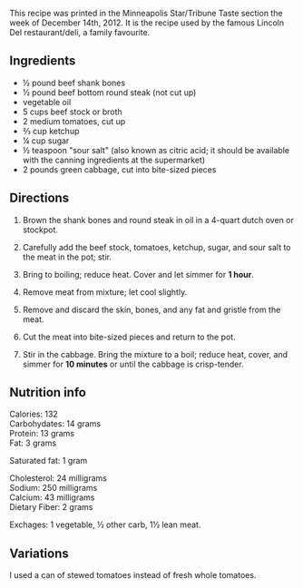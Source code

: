 <div id="wikitext">

<span id="excerpt"></span> This recipe was printed in the Minneapolis
Star/Tribune Taste section the week of December 14th, 2012. It is the
recipe used by the famous Lincoln Del restaurant/deli, a family
favourite. <span id="excerptend"></span>

<span id="ingredients"></span>

Ingredients
-----------

-   ½ pound beef shank bones
-   ½ pound beef bottom round steak (not cut up)
-   vegetable oil
-   5 cups beef stock or broth
-   2 medium tomatoes, cut up
-   ⅔ cup ketchup
-   ¼ cup sugar
-   ½ teaspoon "sour salt" (also known as citric acid; it should be
    available with the canning ingredients at the supermarket)
-   2 pounds green cabbage, cut into bite-sized pieces

<span id="directions"></span>

Directions
----------

1.  Brown the shank bones and round steak in oil in a 4-quart dutch oven
    or stockpot.
    <div class="vspace">

    </div>

2.  Carefully add the beef stock, tomatoes, ketchup, sugar, and sour
    salt to the meat in the pot; stir.
    <div class="vspace">

    </div>

3.  Bring to boiling; reduce heat. Cover and let simmer for **1 hour**.
    <div class="vspace">

    </div>

4.  Remove meat from mixture; let cool slightly.
    <div class="vspace">

    </div>

5.  Remove and discard the skin, bones, and any fat and gristle from the
    meat.
    <div class="vspace">

    </div>

6.  Cut the meat into bite-sized pieces and return to the pot.
    <div class="vspace">

    </div>

7.  Stir in the cabbage. Bring the mixture to a boil; reduce heat,
    cover, and simmer for **10 minutes** or until the cabbage is
    crisp-tender.

<span id="nutrition"></span>

Nutrition info
--------------

Calories: 132\
Carbohydates: 14 grams\
Protein: 13 grams\
Fat: 3 grams

<div class="indent">

Saturated fat: 1 gram

</div>

Cholesterol: 24 milligrams\
Sodium: 250 milligrams\
Calcium: 43 milligrams\
Dietary Fiber: 2 grams

Exchages: 1 vegetable, ½ other carb, 1½ lean meat.

<span id="variations"></span>

Variations
----------

I used a can of stewed tomatoes instead of fresh whole tomatoes.

<div class="vspace">

</div>

<div style="display: none;">

<span id="comments"></span>

Comments
--------

</div>

<div class="vspace">

</div>

<div style="display: none;">

Summary:From the Lincoln Del Parent:(Recipes.)Soups
includeme:[Recipes.Soups](http://wiki.tamouse.org?n=Recipes.Soups?action=print)
Source: Minneapolis Star/Tribune, Dec 14, 2012
Categories:[Recipes](http://wiki.tamouse.org?n=Category.Recipes),
[Soup](http://wiki.tamouse.org?n=Category.Soup) Tags: borscht, cabbage,
beef, soup

</div>

<div class="vspace">

</div>

</div>
